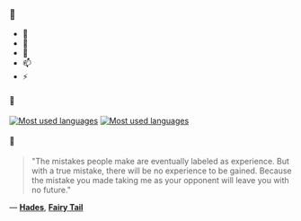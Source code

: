 ### 👋

- 🔭
- 🌱
- 💬
- 📫
- ⚡

#### 🧏

[![Most used languages](https://github-readme-stats-aynah.vercel.app/api/top-langs/?username=aynh&theme=solarized-dark&langs_count=6&layout=compact&hide_title=true)](https://github.com/anuraghazra/github-readme-stats#gh-dark-mode-only)
[![Most used languages](https://github-readme-stats-aynah.vercel.app/api/top-langs/?username=aynh&theme=solarized-light&langs_count=6&layout=compact&hide_title=true)](https://github.com/anuraghazra/github-readme-stats#gh-light-mode-only)

#### 💬

> "The mistakes people make are eventually labeled as experience. But with a true mistake, there will be no experience to be gained. Because the mistake you made taking me as your opponent will leave you with no future."

&mdash; [**Hades**](https://myanimelist.net/character.php?q=Hades&cat=character), [**Fairy Tail**](https://myanimelist.net/search/all?q=Fairy%20Tail&cat=all)
